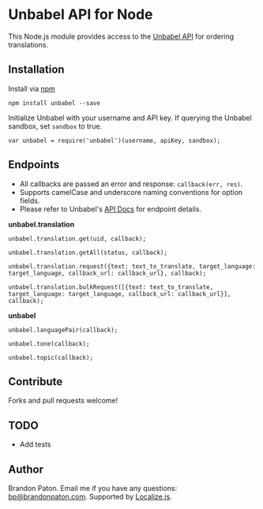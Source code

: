 Unbabel API for Node
===========

This Node.js module provides access to the [Unbabel API](http://developers.unbabel.com/) for ordering translations.

Installation
----------

Install via [npm](http://npmjs.org/)

    npm install unbabel --save


Initialize Unbabel with your username and API key. If querying the Unbabel sandbox, set `sandbox` to true.

    var unbabel = require('unbabel')(username, apiKey, sandbox);


Endpoints
----------

- All callbacks are passed an error and response: `callback(err, res)`.
- Supports camelCase and underscore naming conventions for option fields.
- Please refer to Unbabel's [API Docs](http://developers.unbabel.com/) for endpoint details.

  
**unbabel.translation**

    unbabel.translation.get(uid, callback);

    unbabel.translation.getAll(status, callback);

    unbabel.translation.request({text: text_to_translate, target_language: target_language, callback_url: callback_url}, callback);

    unbabel.translation.bulkRequest([{text: text_to_translate, target_language: target_language, callback_url: callback_url}], callback);
    
**unbabel**

    unbabel.languagePair(callback);
    
    unbabel.tone(callback);
    
    unbabel.topic(callback);
    


Contribute
----------

Forks and pull requests welcome!

TODO
----------
* Add tests


Author
----------

Brandon Paton. Email me if you have any questions: [bp@brandonpaton.com](mailto:bp@brandonpaton.com). Supported by [Localize.js](https://localizejs.com/).
